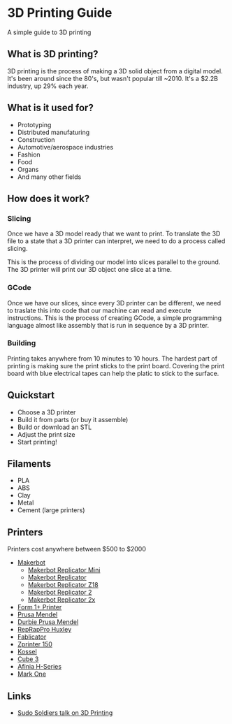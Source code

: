 # 3D Printing Guide

A simple guide to 3D printing

## What is 3D printing?

3D printing is the process of making a 3D solid object from a digital model. It's been around since the 80's, but wasn't popular till ~2010. It's a $2.2B industry, up 29% each year.

## What is it used for?

- Prototyping
- Distributed manufaturing
- Construction
- Automotive/aerospace industries
- Fashion
- Food
- Organs
- And many other fields

## How does it work?

### Slicing

Once we have a 3D model ready that we want to print. To translate the 3D file to a state that a 3D printer can interpret, we need to do a process called slicing.

This is the process of dividing our model into slices parallel to the ground. The 3D printer will print our 3D object one slice at a time.

### GCode

Once we have our slices, since every 3D printer can be different, we need to traslate this into code that our machine can read and execute instructions. This is the process of creating GCode, a simple programming language almost like assembly that is run in sequence by a 3D printer.

### Building

Printing takes anywhere from 10 minutes to 10 hours. The hardest part of printing is making sure the print sticks to the print board. Covering the print board with blue electrical tapes can help the platic to stick to the surface.

## Quickstart

- Choose a 3D printer
- Build it from parts (or buy it assemble)
- Build or download an STL
- Adjust the print size
- Start printing!

## Filaments

- PLA
- ABS
- Clay
- Metal
- Cement (large printers)

## Printers

Printers cost anywhere between $500 to $2000

- [Makerbot](http://makerbot.com/)
  - [Makerbot Replicator Mini](http://store.makerbot.com/replicator-mini)
  - [Makerbot Replicator](http://store.makerbot.com/replicator)
  - [Makerbot Replicator Z18](http://store.makerbot.com/replicator-z18)
  - [Makerbot Replicator 2](http://store.makerbot.com/replicator2)
  - [Makerbot Replicator 2x](http://store.makerbot.com/replicator2x)
- [Form 1+ Printer](http://formlabs.com/products/form-1-plus/?gclid=CJzaxcvq1L8CFYpffgodEVQAnQ)
- [Prusa Mendel](http://reprap.org/wiki/Prusa_Mendel_(iteration_2))
- [Durbie Prusa Mendel](http://reprap.org/wiki/DurbiePrusaMendel)
- [RepRapPro Huxley](https://reprappro.com/documentation/huxley/)
- [Fablicator](http://www.fablicator.com/)
- [Zprinter 150](http://www.zcorp.com/es/Products/3D-Printers/ZPrinter-150/spage.aspx)
- [Kossel](http://reprap.org/wiki/Kossel)
- [Cube 3](http://www.studica.com/us/en/3D-Systems-3D-Printers/cube-3/391100.html?utm_source=google&utm_medium=ppc&kpid=790977&gclid=CMWOtN6r578CFc1_Mgodqn0ALQ`)
- [Afinia H-Series](http://www.bestbuy.com/site/all-printers/3d-printers/pcmcat304600050007.c?id=pcmcat304600050007)
- [Mark One](https://markforged.com/)

## Links

- [Sudo Soldiers talk on 3D Printing](http://sudosoldiers.github.io/3D-printing/#/)
